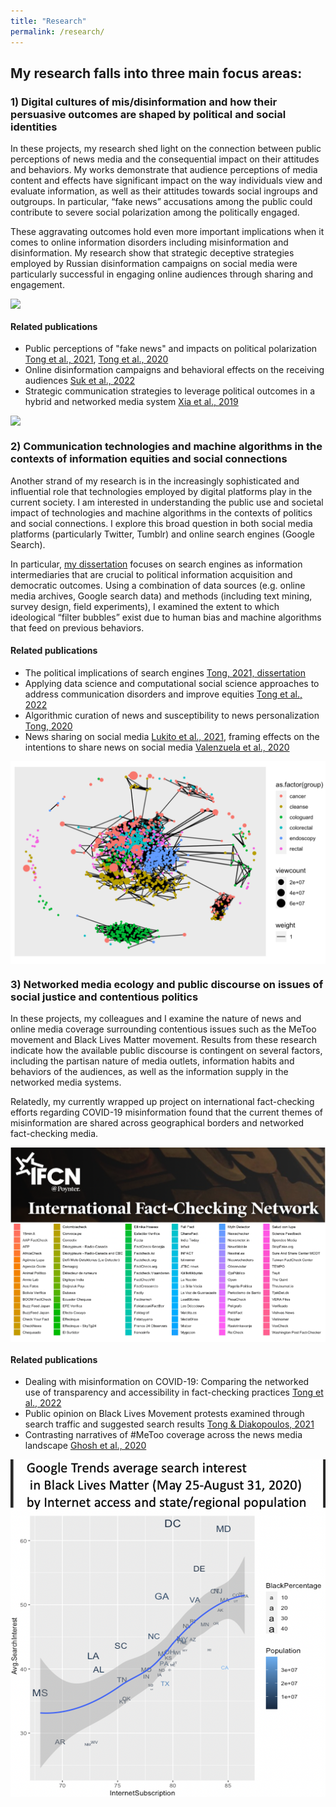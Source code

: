 ```yaml
---
title: "Research"
permalink: /research/
---
```


## My research falls into three main focus areas: 

### 1) Digital cultures of mis/disinformation and how their persuasive outcomes are shaped by political and social identities

  In these projects, my research shed light on the connection between public perceptions of news media and the consequential impact on their attitudes and behaviors. My works demonstrate that audience perceptions of media content and effects have significant impact on the way individuals view and evaluate information, as well as their attitudes towards social ingroups and outgroups. In particular, “fake news” accusations among the public could contribute to severe social polarization among the politically engaged. 

  These aggravating outcomes hold even more important implications when it comes to online information disorders including misinformation and disinformation. My research show that strategic deceptive strategies employed by Russian disinformation campaigns on social media were particularly successful in engaging online audiences through sharing and engagement. 

<img src="/images/photo_polarize.png" style="display: block; margin: auto;" />

#### Related publications

  * Public perceptions of "fake news" and impacts on political polarization [Tong et al., 2021](https://doi.org/10.29105/rcp3-1), [Tong et al., 2020](https://doi.org/10.1080/15205436.2020.1789661) 
  * Online disinformation campaigns and behavioral effects on the receiving audiences [Suk et al., 2022](https://osf.io/dvnjm)
  * Strategic communication strategies to leverage political outcomes in a hybrid and networked media system [Xia et al., 2019](https://doi.org/10.1080/1369118X.2019.1621921)

<img src="/images/photo_word2vec1.png" style="display: block; margin: auto;" />

### 2) Communication technologies and machine algorithms in the contexts of information equities and social connections

  Another strand of my research is in the increasingly sophisticated and influential role that technologies employed by digital platforms play in the current society. I am interested in understanding the public use and societal impact of technologies and machine algorithms in the contexts of politics and social connections. I explore this broad question in both social media platforms (particularly Twitter, Tumblr) and online search engines (Google Search). 

  In particular, [my dissertation](https://chautong.github.io/files/dissertation_md.html) focuses on search engines as information intermediaries that are crucial to political information acquisition and democratic outcomes. Using a combination of data sources (e.g. online media archives, Google search data) and methods (including text mining, survey design, field experiments), I examined the extent to which ideological “filter bubbles” exist due to human bias and machine algorithms that feed on previous behaviors.

#### Related publications

* The political implications of search engines [Tong, 2021, dissertation](http://chautong.github.io/files/dissertation.pdf)
* Applying data science and computational social science approaches to address communication disorders and improve equities [Tong et al., 2022](http://chautong.github.io/files/Tong_2022.pdf)
* Algorithmic curation of news and susceptibility to news personalization [Tong, 2020](https://chautong.github.io/files/AEJMC2020Poster_final.pdf)
* News sharing on social media [Lukito et al., 2021](https://doi.org/10.1177/20563051211019013), framing effects on the intentions to share news on social media [Valenzuela et al., 2020](https://www.researchgate.net/publication/350529918_Framing_Effects_on_Intentions_to_Share_News_on_Social_Media)

<img src="/images/photo_network.png" style="display: block; margin: auto;" />


### 3) Networked media ecology and public discourse on issues of social justice and contentious politics

  In these projects, my colleagues and I examine the nature of news and online media coverage surrounding contentious issues such as the MeToo movement and Black Lives Matter movement. Results from these research indicate how the available public discourse is contingent on several factors, including the partisan nature of media outlets, information habits and behaviors of the audiences, as well as the information supply in the networked media systems.

  Relatedly, my currently wrapped up project on international fact-checking efforts regarding COVID-19 misinformation found that the current themes of misinformation are shared across geographical borders and networked fact-checking media. 

<img src="/images/photo_ifcn.png" style="display: block; margin: auto;" />

#### Related publications
  * Dealing with misinformation on COVID-19: Comparing the networked use of transparency and accessibility in fact-checking practices [Tong et al., 2022](https://globalfact9.com/session/138270) 
  * Public opinion on Black Lives Movement protests examined through search traffic and suggested search results [Tong & Diakopoulos, 2021](http://chautong.github.io/files/Tong&Diakopoulos_2021.pdf)
  * Contrasting narratives of #MeToo coverage across the news media landscape [Ghosh et al., 2020](https://doi.org/10.1177/1940161220968081)

<img src="/images/photo_blmsearch.png" style="display: block; margin: auto;" />





